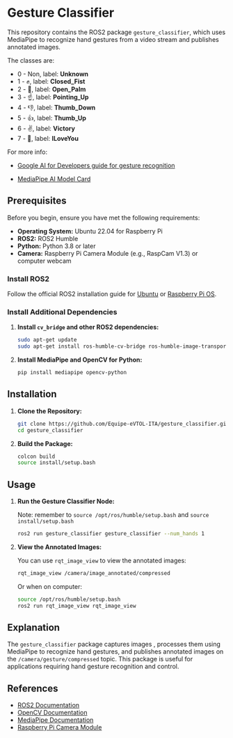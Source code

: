 # Gesture Classifier

This repository contains the ROS2 package `gesture_classifier`, which uses MediaPipe to recognize hand gestures from a video stream and publishes annotated images.

The classes are:
- 0 - Non, label: **Unknown**
- 1 - ✊, label: **Closed_Fist**
- 2 - 👋, label: **Open_Palm**
- 3 - ☝️, label: **Pointing_Up**
- 4 - 👎, label: **Thumb_Down**
- 5 - 👍, label: **Thumb_Up**
- 6 - ✌️, label: **Victory**
- 7 - 🤟, label: **ILoveYou**


For more info:

- [Google AI for Developers guide for gesture recognition](https://ai.google.dev/edge/mediapipe/solutions/vision/gesture_recognizer?hl=pt-br#models)

- [MediaPipe AI Model Card](https://storage.googleapis.com/mediapipe-assets/gesture_recognizer/model_card_hand_gesture_classification_with_faireness_2022.pdf)



## Prerequisites

Before you begin, ensure you have met the following requirements:

- **Operating System:** Ubuntu 22.04 for Raspberry Pi
- **ROS2:** ROS2 Humble
- **Python:** Python 3.8 or later
- **Camera:** Raspberry Pi Camera Module (e.g., RaspCam V1.3) or computer webcam

### Install ROS2

Follow the official ROS2 installation guide for [Ubuntu](https://docs.ros.org/en/humble/Installation/Ubuntu-Install-Debians.html) or [Raspberry Pi OS](https://docs.ros.org/en/humble/Installation/Raspberry-Pi-Install.html).

### Install Additional Dependencies

1. **Install `cv_bridge` and other ROS2 dependencies:**

   ```sh
   sudo apt-get update
   sudo apt-get install ros-humble-cv-bridge ros-humble-image-transport ros-humble-compressed-image-transport
   ```

2. **Install MediaPipe and OpenCV for Python:**

   ```sh
   pip install mediapipe opencv-python
   ```

## Installation

1. **Clone the Repository:**

   ```sh
   git clone https://github.com/Equipe-eVTOL-ITA/gesture_classifier.git
   cd gesture_classifier
   ```

2. **Build the Package:**

   ```sh
   colcon build
   source install/setup.bash
   ```

## Usage

1. **Run the Gesture Classifier Node:**

   Note: remember to `source /opt/ros/humble/setup.bash` and `source install/setup.bash`

   ```sh
   ros2 run gesture_classifier gesture_classifier --num_hands 1
   ```

2. **View the Annotated Images:**

   You can use `rqt_image_view` to view the annotated images:

   ```sh
   rqt_image_view /camera/image_annotated/compressed
   ```

   Or when on computer:

   ```sh
   source /opt/ros/humble/setup.bash
   ros2 run rqt_image_view rqt_image_view
   ```

## Explanation

The `gesture_classifier` package captures images , processes them using MediaPipe to recognize hand gestures, and publishes annotated images on the `/camera/gesture/compressed` topic. This package is useful for applications requiring hand gesture recognition and control.


## References

- [ROS2 Documentation](https://docs.ros.org/en/humble/index.html)
- [OpenCV Documentation](https://docs.opencv.org/master/)
- [MediaPipe Documentation](https://google.github.io/mediapipe/)
- [Raspberry Pi Camera Module](https://www.raspberrypi.org/documentation/accessories/camera.md)
